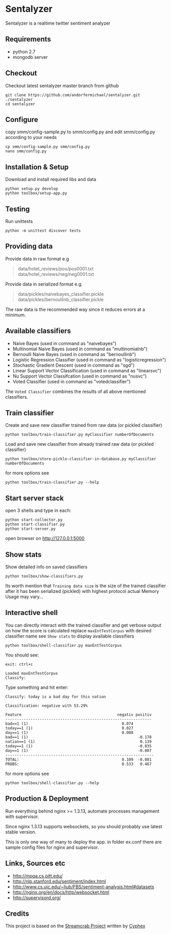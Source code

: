 Sentalyzer
==========

Sentalyzer is a realtime twitter sentiment analyzer


Requirements
------------

- python 2.7
- mongodb server


Checkout
--------
Checkout latest sentalyzer master branch from github


    git clone https://github.com/andorfermichael/sentalyzer.git ./sentalyzer
    cd sentalyzer


Configure
---------
copy smm/config-sample.py to smm/config.py and edit smm/config.py according to your needs

    cp smm/config-sample.py smm/config.py
    nano smm/config.py


Installation & Setup
--------------------
Download and install required libs and data

    python setup.py develop
    python toolbox/setup-app.py


Testing
-------
Run unittests

    python -m unittest discover tests


Providing data
---------------------
Provide data in raw format e.g
>data/hotel_reviews/pos/pos0001.txt
 data/hotel_reviews/neg/neg0001.txt

Provide data in serialized format e.g.
>data/pickles/naivebayes_classifier.pickle
 data/pickles/bernoullinb_classifier.pickle

The raw data is the recommended way since it reduces errors at a minimum.


Available classifiers
----------------
- Naive Bayes (used in command as "naivebayes")
- Multinomial Naive Bayes (used in command as "multinomialnb")
- Bernoulli Naive Bayes (used in command as "bernoullinb")
- Logistic Regression Classifier (used in command as "logisticregression")
- Stochastic Gradient Descent (used in command as "sgd")
- Linear Support Vector Classification (used in command as "linearsvc")
- Nu Support Vector Classifcation (used in command as "nusvc")
- Voted Classifier (used in command as "votedclassifier")

The `Voted Classifier` combines the results of all above mentioned classifiers.


Train classifier
----------------
Create and save new classifier trained from raw data (or pickled classifier)

    python toolbox/train-classifier.py myClassifier numberOfDocuments

Load and save new classifier from already trained raw data (or pickled classifier)

    python toolbox/store-pickle-classifier-in-database.py myClassifier numberOfDocuments

for more options see

    python toolbox/train-classifier.py --help


Start server stack
------------------
open 3 shells and type in each:
    
    python start-collector.py
    python start-classifier.py
    python start-server.py
    

open browser on http://127.0.0.1:5000


Show stats
----------
Show detailed info on saved classifiers

    python toolbox/show-classifiers.py

Its worth mention that `Training data size` is the size of the trained classifier after it has been
serialized (pickled) with highest protocol actual Memory Usage may vary...



Interactive shell
-----------------
You can directly interact with the trained classifier and get verbose output on how the score is calculated
replace `maxEntTestCorpus` with desired classifier name see `Show stats` to display available classifiers

    python toolbox/shell-classifier.py maxEntTestCorpus

You should see:

    exit: ctrl+c

    Loaded maxEntTestCorpus
    Classify:

Type something and hit enter:

    Classify: today is a bad day for this nation

    Classification: negative with 53.29%

    Feature                                          negativ positiv
    ----------------------------------------------------------------
    bad==1 (1)                                         0.074
    today==1 (1)                                       0.027
    day==1 (1)                                         0.008
    bad==1 (1)                                                -0.178
    nation==1 (1)                                              0.139
    today==1 (1)                                              -0.035
    day==1 (1)                                                -0.007
    -----------------------------------------------------------------
    TOTAL:                                             0.109  -0.081
    PROBS:                                             0.533   0.467



for more options see

    python toolbox/shell-classifier.py --help


Production & Deployment
-----------------------
Run everything behind nginx >= 1.3.13, automate processes management with supervisor.

Since nginx 1.3.13 supports websockets, so you should probably use latest stable version.

This is only one way of many to deploy the app.
in folder ex.conf there are sample config files for nginx and supervisor.


Links, Sources etc
------------------

- http://mpqa.cs.pitt.edu/
- http://nlp.stanford.edu/sentiment/index.html
- http://www.cs.uic.edu/~liub/FBS/sentiment-analysis.html#datasets
- http://nginx.org/en/docs/http/websocket.html
- http://supervisord.org/


Credits
-----------------------------

This project is based on the [Streamcrab Project](https://github.com/cyhex/streamcrab) written by [Cyphex](https://github.com/cyhex)